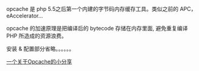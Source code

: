 opcache 是 php 5.5之后第一个内建的字节码内存缓存工具。类似之前的 APC，eAccelerator...

opcache 的加速原理是把编译后的 bytecode 存储在内存里面, 避免重复编译 PHP 所造成的资源浪费。

安装 & 配置部分省略。。。。。。

[一个关于Opcache的小分享](http://www.laruence.com/2013/11/11/2928.html)
